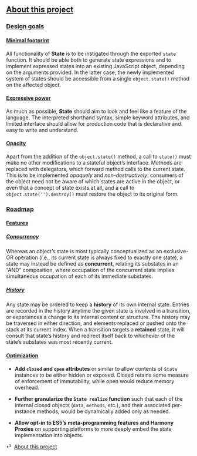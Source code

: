 ## [About this project](#about)

<div class="local-toc"></div>

### [Design goals](#about--design-goals)

#### [Minimal footprint](#about--design-goals--minimal-footprint)

All functionality of **State** is to be instigated through the exported `state` function. It should be able both to generate state expressions and to implement expressed states into an existing JavaScript object, depending on the arguments provided. In the latter case, the newly implemented system of states should be accessible from a single `object.state()` method on the affected object.

#### [Expressive power](#about--design-goals--expressive-power)

As much as possible, **State** should aim to look and feel like a feature of the language. The interpreted shorthand syntax, simple keyword attributes, and limited interface should allow for production code that is declarative and easy to write and understand.

#### [Opacity](#about--design-goals--opacity)

Apart from the addition of the `object.state()` method, a call to `state()` must make no other modifications to a stateful object’s interface. Methods are replaced with delegators, which forward method calls to the current state. This is to be implemented *opaquely* and *non-destructively*: consumers of the object need not be aware of which states are active in the object, or even that a concept of state exists at all, and a call to `object.state('').destroy()` must restore the object to its original form.


### [Roadmap](#about--roadmap)

#### [Features](#about--roadmap--features)

##### [Concurrency](#about--roadmap--features--concurrency)

Whereas an object’s state is most typically conceptualized as an exclusive-OR operation (i.e., its current state is always fixed to exactly one state), a state may instead be defined as **concurrent**, relating its substates in an “AND” composition, where occupation of the concurrent state implies simultaneous occupation of each of its immediate substates.

##### [History](#about--roadmap--features--history)

Any state may be ordered to keep a **history** of its own internal state. Entries are recorded in the history anytime the given state is involved in a transition, or experiences a change to its internal content or structure. The history may be traversed in either direction, and elements replaced or pushed onto the stack at its current index. When a transition targets a **retained** state, it will consult that state’s history and redirect itself back to whichever of the state’s substates was most recently current.

#### [Optimization](#about--roadmap--optimization)

* **Add `closed` and `open` attributes** or similar to allow contents of `State` instances to be either hidden or exposed. Closed retains some measure of enforcement of immutability, while open would reduce memory overhead.

* **Further granularize the `State realize` function** such that each of the internal closed objects (`data`, `methods`, etc.), and their associated per-instance methods, would be dynamically added only as needed.

* **Allow opt-in to ES5’s meta-programming features and Harmony Proxies** on supporting platforms to more deeply embed the state implementation into objects.

<div class="backcrumb">
⏎  <a class="section" href="#about">About this project</a>
</div>
